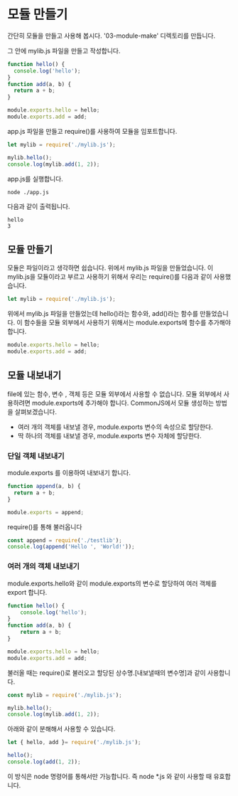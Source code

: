 # 모듈 만들기
간단히 모듈을 만들고 사용해 봅시다. '03-module-make' 디렉토리를 만듭니다. 

그 안에 mylib.js 파일을 만들고 작성합니다. 
```jsx
function hello() {
  console.log('hello');
}
function add(a, b) {
  return a + b;
}

module.exports.hello = hello;
module.exports.add = add; 
```


app.js 파일을 만들고 require()를 사용하여 모듈을 임포트합니다. 
```jsx
let mylib = require('./mylib.js');

mylib.hello();
console.log(mylib.add(1, 2));
```
app.js를 실행합니다. 
```shell
node ./app.js
```
다음과 같이 출력됩니다. 
```shell
hello
3
```

## 모듈 만들기 
모듈은 파일이라고 생각하면 쉽습니다.  위에서 mylib.js 파일을 만들었습니다. 이 mylib.js을 모듈이라고 부르고 사용하기 위해서 우리는 require()를 다음과 같이 사용했습니다. 
```jsx
let mylib = require('./mylib.js');
```

위에서 mylib.js 파일을 만들었는데 hello()라는 함수와, add()라는 함수를 만들었습니다. 이 함수들을 모듈 외부에서 사용하기 위해서는 module.exports에 함수를 추가해야 합니다. 
```jsx
module.exports.hello = hello;
module.exports.add = add; 
```


## 모듈 내보내기
file에 있는 함수, 변수 , 객체 등은 모듈 외부에서 사용할 수 없습니다. 모듈 외부에서 사용하려면 module.exports에 추가해야 합니다. CommonJS에서 모듈 생성하는 방법을 살펴보겠습니다.

* 여러 개의 객체를 내보낼 경우, module.exports 변수의 속성으로 할당한다.
* 딱 하나의 객체를 내보낼 경우, module.exports 변수 자체에 할당한다.


### 단일 객체 내보내기
module.exports 를 이용하여 내보내기 합니다.
```jsx
function append(a, b) {
  return a + b;
}

module.exports = append;
```
require()를 통해 불러옵니다
```jsx
const append = require('./testlib');
console.log(append('Hello ', 'World!'));
```


### 여러 개의 객체 내보내기
module.exports.hello와 같이 module.exports의 변수로 할당하여 여러 객체를 export 합니다.

```jsx
function hello() {
    console.log('hello');
}
function add(a, b) {
    return a + b;
}

module.exports.hello = hello;
module.exports.add = add; 
```
불러올 때는 require()로 불러오고 할당된 상수명.[내보낼때의 변수명]과 같이 사용합니다.
```jsx
const mylib = require('./mylib.js');

mylib.hello();
console.log(mylib.add(1, 2));
```

아래와 같이 분해해서 사용할 수 있습니다.


```jsx
let { hello, add }= require('./mylib.js');

hello();
console.log(add(1, 2));
```

이 방식은 node 명령어를 통해서만 가능합니다. 즉 node *.js 와 같이 사용할 때 유효합니다.



